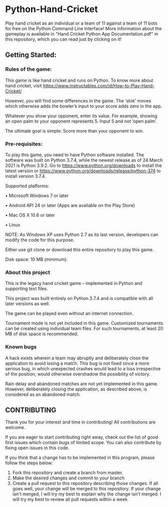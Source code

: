 # Python-Hand-Cricket
Play hand cricket as an individual or a team of 11 against a team of 11 bots for free on the Python Command Line Interface! More information about the gameplay is available in "Hand Cricket Python App Documentation.pdf" in this repository, which you can read just by clicking on it!

## Getting Started:
### Rules of the game:
This game is like hand cricket and runs on Python. To know more about hand cricket, visit https://www.instructables.com/id/How-to-Play-Hand-Cricket/

However, you will find some differences in the game. The ‘stok’ moves which otherwise adds the bowler’s input to your score adds zero in the app.

Whatever you show your opponent, enter its value. For example, showing an open palm to your opponent represents 5. Input 5 and not ‘open palm’.

The ultimate goal is simple: Score more than your opponent to win.
### Pre-requisites:
To play this game, you need to have Python software installed. The software was built on Python 3.7.4, while the newest release as of 24 March 2021 is Python 3.9.2. Go to https://www.python.org/downloads to install the latest version or https://www.python.org/downloads/release/python-374 to install version 3.7.4.

Supported platforms:

•	Microsoft Windows 7 or later

•	Android API 24 or later (Apps are available on the Play Store)

•	Mac OS X 10.6 or later

•	Linux 

NOTE: As Windows XP uses Python 2.7 as its last version, developers can modify the code for this purpose.

Either use git clone or download this entire repository to play this game.

Disk space: 10 MB (minimum).

### About this project

This is the legacy hand cricket game – implemented in Python and supporting text files.

This project was built entirely on Python 3.7.4 and is compatible with all later versions as well. 

The game can be played even without an internet connection.

Tournament mode is not yet included in this game. Customized tournaments can be created using individual team files. For such tournaments, at least 20 MB of disk space is recommended.

### Known bugs

A hack exists wherein a team may abruptly and deliberately close the application to avoid losing a match. This bug is not fixed since a more serious bug, in which unexpected crashes would lead to a loss irrespective of the position, would otherwise overshadow the possibility of victory. 

Rain delay and abandoned matches are not yet implemented in this game. However, deliberately closing the application, as described above, is considered as an abandoned match.

## CONTRIBUTING

Thank you for your interest and time in contributing! All contributions are welcome.

If you are eager to start contributing right away, check out the list of good first issues which contain bugs of limited scope. You can also contribute by fixing open issues in this code.

If you think that a change has to be implemented in this program, please follow the steps below:
1. Fork this repository and create a branch from master.
2. Make the desired changes and commit to your branch
3. Create a pull request to this repository describing those changes.
If all goes well, your change will be merged to this repository. If your change isn't merged, I will try my best to explain why the change isn't merged. I will try my best to review all pull requests within a week.
